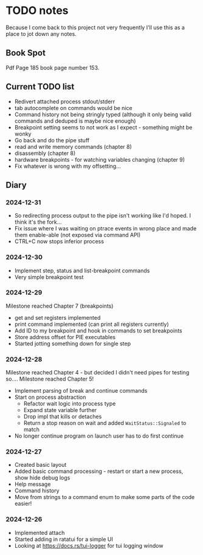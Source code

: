 # TODO notes

Because I come back to this project not very frequently I'll use this as a
place to jot down any notes.

## Book Spot

Pdf Page 185 book page number 153.

## Current TODO list 

* Redivert attached process stdout/stderr
* tab autocomplete on commands would be nice
* Command history not being stringly typed (although it only being valid commands and deduped is maybe nice enough)
* Breakpoint setting seems to not work as I expect - something might be wonky
* Go back and do the pipe stuff
* read and write memory commands (chapter 8)
* disassembly (chapter 8)
* hardware breakpoints - for watching variables changing (chapter 9)
* Fix whatever is wrong with my offsetting...

## Diary

### 2024-12-31

* So redirecting process output to the pipe isn't working like I'd hoped. I think it's the fork...
* Fix issue where I was waiting on ptrace events in wrong place and made them enable-able (not exposed via command API)
* CTRL+C now stops inferior process

### 2024-12-30

* Implement step, status and list-breakpoint commands
* Very simple breakpoint test

### 2024-12-29

Milestone reached Chapter 7 (breakpoints)

* get and set registers implemented
* print command implemented (can print all registers currently)
* Add ID to my breakpoint and hook in commands to set breakpoints
* Store address offset for PIE executables 
* Started jotting something down for single step

### 2024-12-28

Milestone reached Chapter 4 - but decided I didn't need pipes for testing so....
Milestone reached Chapter 5!

* Implement parsing of break and continue commands
* Start on process abstraction
    - Refactor wait logic into process type
    - Expand state variable further
    - Drop impl that kills or detaches
    - Return a stop reason on wait and added `WaitStatus::Signaled` to match
* No longer continue program on launch user has to do first continue

### 2024-12-27

* Created basic layout 
* Added basic command processing - restart or start a new process, show hide debug logs
* Help message
* Command history
* Move from strings to a command enum to make some parts of the code easier!

### 2024-12-26

* Implemented attach
* Started adding in ratatui for a simple UI
* Looking at https://docs.rs/tui-logger for tui logging window
